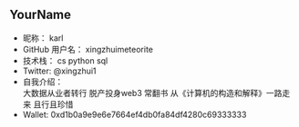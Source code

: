 ## YourName

- 昵称：  karl
- GitHub 用户名：  xingzhuimeteorite
- 技术栈：  cs python sql  
- Twitter:   @xingzhui1
- 自我介绍：  
       大数据从业者转行 脱产投身web3 常翻书 从《计算机的构造和解释》一路走来  且行且珍惜
- Wallet:
       0xd1b0a9e9e6e7664ef4db0fa84df4280c69333333